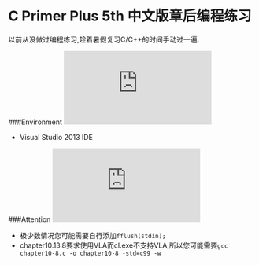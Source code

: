 ﻿# C Primer Plus 5th 中文版章后编程练习
以前从没做过编程练习,趁着暑假复习C/C++的时间手动过一遍.

###Environment ![](http://www.easyicon.net/api/resizeApi.php?id=1200823&size=32)
- Visual Studio 2013 IDE

###Attention ![](http://www.easyicon.net/api/resizeApi.php?id=1200863&size=32)
- 极少数情况您可能需要自行添加`fflush(stdin);`
- chapter10.13.8要求使用VLA而cl.exe不支持VLA,所以您可能需要`gcc chapter10-8.c -o chapter10-8 -std=c99 -w`